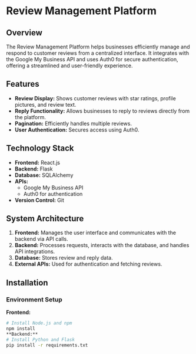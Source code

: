 # Review Management Platform

## Overview

The Review Management Platform helps businesses efficiently manage and respond to customer reviews from a centralized interface. It integrates with the Google My Business API and uses Auth0 for secure authentication, offering a streamlined and user-friendly experience.

## Features

- **Review Display:** Shows customer reviews with star ratings, profile pictures, and review text.
- **Reply Functionality:** Allows businesses to reply to reviews directly from the platform.
- **Pagination:** Efficiently handles multiple reviews.
- **User Authentication:** Secures access using Auth0.

## Technology Stack

- **Frontend:** React.js
- **Backend:** Flask
- **Database:** SQLAlchemy
- **APIs:**
  - Google My Business API
  - Auth0 for authentication
- **Version Control:** Git

## System Architecture

1. **Frontend:** Manages the user interface and communicates with the backend via API calls.
2. **Backend:** Processes requests, interacts with the database, and handles API integrations.
3. **Database:** Stores review and reply data.
4. **External APIs:** Used for authentication and fetching reviews.

## Installation

### Environment Setup

**Frontend:**

```bash
# Install Node.js and npm
npm install
**Backend:**
# Install Python and Flask
pip install -r requirements.txt
